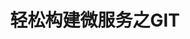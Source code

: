 ---
layout:     post
title:    轻松构建微服务之GIT
no-post-nav: true
category: other
tags: [arch]
excerpt: GIT
---
